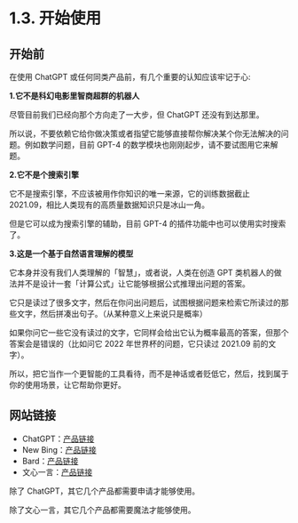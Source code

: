 # 1.3. 开始使用

## 开始前

在使用 ChatGPT 或任何同类产品前，有几个重要的认知应该牢记于心:

**1.它不是科幻电影里智商超群的机器人**

尽管目前我们已经向那个方向走了一大步，但 ChatGPT 还没有到达那里。

所以说，不要依赖它给你做决策或者指望它能够直接帮你解决某个你无法解决的问题。例如数学问题，目前 GPT-4 的数学模块也刚刚起步，请不要试图用它来解题。 

**2.它不是个搜索引擎**

它不是搜索引擎，不应该被用作你知识的唯一来源，它的训练数据截止 2021.09，相比人类现有的高质量数据知识只是冰山一角。

但是它可以成为搜索引擎的辅助，目前 GPT-4 的插件功能中也可以使用实时搜索了。 

**3.这是一个基于自然语言理解的模型**

它本身并没有我们人类理解的「智慧」，或者说，人类在创造 GPT 类机器人的做法并不是设计一套「计算公式」让它能够根据公式推理出问题的答案。

它只是读过了很多文字，然后在你问出问题后，试图根据问题来检索它所读过的那些文字，然后拼凑出句子。（从某种意义上来说只是概率）

如果你问它一些它没有读过的文字，它同样会给出它认为概率最高的答案，但那个答案会是错误的（比如问它 2022 年世界杯的问题，它只读过 2021.09 前的文字）。


所以，把它当作一个更智能的工具看待，而不是神话或者贬低它，然后，找到属于你的使用场景，让它帮助你更好。


## 网站链接

- ChatGPT：[产品链接](https://chat.openai.com/)
- New Bing：[产品链接](https://www.bing.com/new)
- Bard：[产品链接](https://bard.google.com/)
- 文心一言：[产品链接](https://yiyan.baidu.com/)

除了 ChatGPT，其它几个产品都需要申请才能够使用。

除了文心一言，其它几个产品都需要魔法才能够使用。
